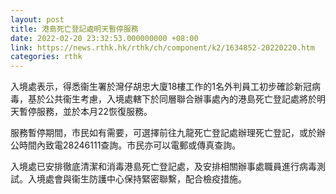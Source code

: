 ```yaml
---
layout: post
title: 港島死亡登記處明天暫停服務
date: 2022-02-20 23:32:53.000000000 +08:00
link: https://news.rthk.hk/rthk/ch/component/k2/1634852-20220220.htm
categories: rthk
---
```


入境處表示，得悉衞生署於灣仔胡忠大廈18樓工作的1名外判員工初步確診新冠病毒，基於公共衞生考慮，入境處轄下於同層聯合辦事處內的港島死亡登記處將於明天暫停服務，並於本月22恢復服務。

服務暫停期間，市民如有需要，可選擇前往九龍死亡登記處辦理死亡登記，或於辦公時間內致電28246111查詢。市民亦可以電郵或傳真查詢。

入境處已安排徹底清潔和消毒港島死亡登記處，及安排相關辦事處職員進行病毒測試。入境處會與衞生防護中心保持緊密聯繫，配合檢疫措施。
